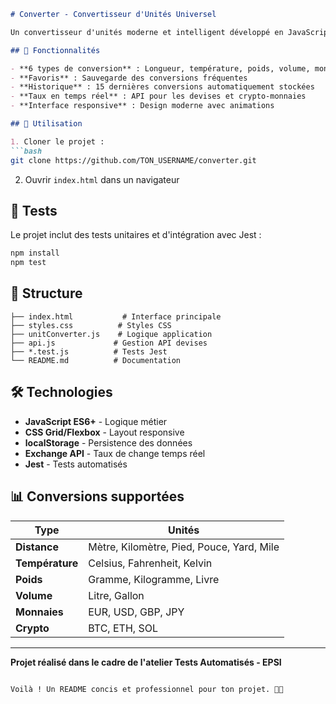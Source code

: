 ```markdown
# Converter - Convertisseur d'Unités Universel

Un convertisseur d'unités moderne et intelligent développé en JavaScript vanilla.

## 🎯 Fonctionnalités

- **6 types de conversion** : Longueur, température, poids, volume, monnaies, crypto-monnaies
- **Favoris** : Sauvegarde des conversions fréquentes
- **Historique** : 15 dernières conversions automatiquement stockées
- **Taux en temps réel** : API pour les devises et crypto-monnaies
- **Interface responsive** : Design moderne avec animations

## 🚀 Utilisation

1. Cloner le projet :
```bash
git clone https://github.com/TON_USERNAME/converter.git
```

2. Ouvrir `index.html` dans un navigateur

## 🧪 Tests

Le projet inclut des tests unitaires et d'intégration avec Jest :

```bash
npm install
npm test
```

## 📁 Structure

```
├── index.html           # Interface principale
├── styles.css          # Styles CSS
├── unitConverter.js    # Logique application
├── api.js             # Gestion API devises
├── *.test.js          # Tests Jest
└── README.md          # Documentation
```

## 🛠️ Technologies

- **JavaScript ES6+** - Logique métier
- **CSS Grid/Flexbox** - Layout responsive  
- **localStorage** - Persistence des données
- **Exchange API** - Taux de change temps réel
- **Jest** - Tests automatisés

## 📊 Conversions supportées

| Type | Unités |
|------|--------|
| **Distance** | Mètre, Kilomètre, Pied, Pouce, Yard, Mile |
| **Température** | Celsius, Fahrenheit, Kelvin |
| **Poids** | Gramme, Kilogramme, Livre |
| **Volume** | Litre, Gallon |
| **Monnaies** | EUR, USD, GBP, JPY |
| **Crypto** | BTC, ETH, SOL |

---

**Projet réalisé dans le cadre de l'atelier Tests Automatisés - EPSI**
```

Voilà ! Un README concis et professionnel pour ton projet. 📄✨
